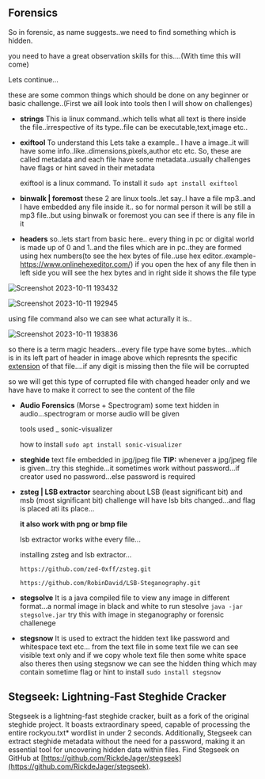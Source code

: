 

## Forensics
So in forensic, as name suggests..we need to find something which is hidden.

you need to have a great observation skills for this....(With time this will come)

Lets continue...

these are some common things which should be done on any beginner or basic challenge..(First we aill look into tools then I will show on challenges)

- **strings** This ia linux command..which tells what all text is there inside the file..irrespective of its type..file can be executable,text,image etc..

- **exiftool** To understand this Lets take a example.. I have a image..it will have some info..like..dimensions,pixels,author etc etc. So, these are called metadata and each file have some metadata..usually challenges have flags or hint saved in their metadata 

  exiftool is a linux command. To install it ```sudo apt install exiftool ```

- **binwalk | foremost** these 2 are linux tools..let say..I have a file mp3..and I have embedded any file inside it..
so for normal person it will be still a mp3 file..but using binwalk or foremost you can see if there is any file in it

- **headers** so..lets start from basic here.. every thing in pc or digital world is made up of 0 and 1..and the files which are in pc..they are formed using hex numbers(to see the hex bytes of file..use hex editor..example-https://www.onlinehexeditor.com/) if you open the hex of any file then in left side you will see the hex bytes and in right side it shows the file type



![Screenshot 2023-10-11 193432](https://github.com/prem-kumar-verma/CTF/assets/84134833/bf2b9801-fff9-4b2a-84e1-de5365e7cfe7)

![Screenshot 2023-10-11 192945](https://github.com/prem-kumar-verma/CTF/assets/84134833/6c0defdf-3af1-4d5a-b73e-777dffa3989c)



using file command also we can see what acturally it is..

![Screenshot 2023-10-11 193836](https://github.com/prem-kumar-verma/CTF/assets/84134833/f9b7b969-5418-44f1-b06f-f8f3c4df0ad8)


  so there is a term magic headers...every file type have some bytes...which is in its left part of header in image above which represnts the specific [extension](https://en.wikipedia.org/wiki/List_of_file_signatures) of that file....if any digit is missing then the file will be corrupted

  so we will get this type of corrupted file with changed header only and we have have to make it correct to see the content of the file

- **Audio Forensics** (Morse + Spectrogram) some text hidden in audio...spectrogram or morse audio will be given
 
  tools used _ sonic-visualizer
 
  how to install ```sudo apt install sonic-visualizer```

- **steghide** text file embedded in jpg/jpeg file 
  **TIP:** whenever a jpg/jpeg file is given...try this steghide...it sometimes work without password...if creator used no password...else password is required

- **zsteg | LSB extractor** searching about LSB (least significant bit) and msb (most significant bit)
    challenge will have lsb bits changed...and flag is placed ati its place...
    
    **it also work with png or bmp file**
    
    lsb extractor works withe every file...
    
    installing zsteg and lsb extractor...

    ```https://github.com/zed-0xff/zsteg.git```
    
    ```https://github.com/RobinDavid/LSB-Steganography.git```

- **stegsolve** It is a java compiled file to view any image in different format...a normal image in black and white
    to run stesolve ```java -jar stegsolve.jar```
    try this with image in steganography or forensic challenege

- **stegsnow** It is used to extract the hidden text like password and whitespace text etc... from the text file
    in some text file we can see visible text only and if we copy whole text file then some white space also theres then using stegsnow we can see the hidden thing which may contain sometime flag or hint
      to install ```sudo install stegsnow```
  
 ## Stegseek: Lightning-Fast Steghide Cracker
Stegseek is a lightning-fast steghide cracker, built as a fork of the original steghide project. It boasts extraordinary speed, capable of processing the entire rockyou.txt* wordlist in under 2 seconds. Additionally, Stegseek can extract steghide metadata without the need for a password, making it an essential tool for uncovering hidden data within files. 
Find Stegseek on GitHub at [https://github.com/RickdeJager/stegseek](https://github.com/RickdeJager/stegseek).

